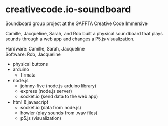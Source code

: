 # creativecode.io-soundboard
Soundboard group project at the GAFFTA Creative Code Immersive

Camille, Jacqueline, Sarah, and Rob built a physical soundboard that plays sounds through a web app and changes a P5.js visualization.

Hardware: Camille, Sarah, Jacqueline  
Software: Rob, Jacqueline

* physical buttons
* arduino
  * firmata
* node.js
  * johnny-five (node.js arduino library)
  * express (node.js server)
  * socket.io (send data to the web app)
* html & javascript
  * socket.io (data from node.js)
  * howler (play sounds from .wav files)
  * p5.js (visualization)
